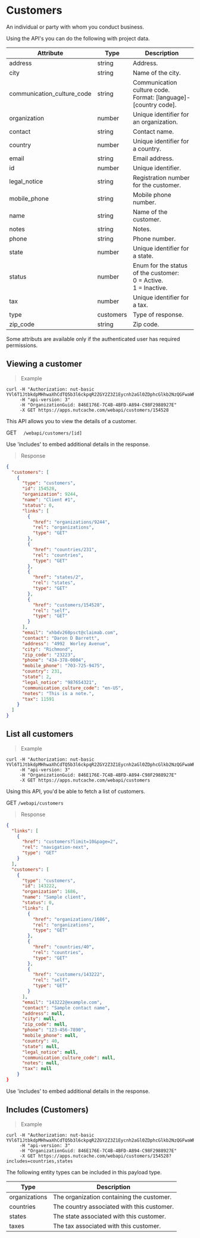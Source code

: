 # Customers

An individual or party with whom you conduct business.

Using the API's you can do the following with project data.

| Attribute                  | Type      | Description                                                              |
|----------------------------|-----------|--------------------------------------------------------------------------|
| address                    | string    | Address.                                                                 |
| city                       | string    | Name of the city.                                                        |
| communication_culture_code | string    | Communication culture code. </br>Format: [language]-[country code].      |
| organization               | number    | Unique identifier for an organization.                                   |
| contact                    | string    | Contact name.                                                            |
| country                    | number    | Unique identifier for a country.                                         |
| email                      | string    | Email address.                                                           |
| id                         | number    | Unique identifier.                                                       |
| legal_notice               | string    | Registration number for the customer.                                    |
| mobile_phone               | string    | Mobile phone number.                                                     |
| name                       | string    | Name of the customer.                                                    |
| notes                      | string    | Notes.                                                                   |
| phone                      | string    | Phone number.                                                            |
| state                      | number    | Unique identifier for a state.                                           |
| status                     | number    | Enum for the status of the customer: </br>0 = Active. </br>1 = Inactive. |
| tax                        | number    | Unique identifier for a tax.                                             |
| type                       | customers | Type of response.                                                        |
| zip_code                   | string    | Zip code.                                                                |


<aside class="notice">
Some attributs are available only if the authenticated user has required permissions.
</aside> 

## Viewing a customer

>Example

```shell
curl -H "Authorization: nut-basic YVl6T1JtbkdpMHhwaXhCdTQ5b3l6ckpqR2ZGY2Z3Z1Eycnh2aGl0ZDphcGlkb2NzQGFwaWRvY3MuY29tOnBhc3N3b3Jk" 
     -H "api-version: 3" 
	 -H "OrganizationGuid: 846E176E-7C4B-4BFD-A894-C98F2988927E" 
	 -X GET https://apps.nutcache.com/webapi/customers/154528
```

This API allows you to view the details of a customer.

<span class="http-method http-get">GET</span> `  /webapi/customers/[id]`

<aside class="notice">
Use 'includes' to embed additional details in the response.
</aside>

>Response

```json
{
  "customers": [
    {
      "type": "customers",
      "id": 154528,
      "organization": 9244,
      "name": "Client #1",
      "status": 0,
      "links": [
        {
          "href": "organizations/9244",
          "rel": "organizations",
          "type": "GET"
        },
        {
          "href": "countries/231",
          "rel": "countries",
          "type": "GET"
        },
        {
          "href": "states/2",
          "rel": "states",
          "type": "GET"
        },
        {
          "href": "customers/154528",
          "rel": "self",
          "type": "GET"
        }
      ],
      "email": "xhbdv260psct@claimab.com",
      "contact": "Daron D Barrett",
      "address": "4992  Worley Avenue",
      "city": "Richmond",
      "zip_code": "23223",
      "phone": "434-378-0004",
      "mobile_phone": "703-725-9475",
      "country": 231,
      "state": 2,
      "legal_notice": "987654321",
      "communication_culture_code": "en-US",
      "notes": "This is a note.",
      "tax": 11591
    }
  ]
}
```

## List all customers

>Example

```shell
curl -H "Authorization: nut-basic YVl6T1JtbkdpMHhwaXhCdTQ5b3l6ckpqR2ZGY2Z3Z1Eycnh2aGl0ZDphcGlkb2NzQGFwaWRvY3MuY29tOnBhc3N3b3Jk" 
     -H "api-version: 3" 
	 -H "OrganizationGuid: 846E176E-7C4B-4BFD-A894-C98F2988927E" 
	 -X GET https://apps.nutcache.com/webapi/customers
```

Using this API, you'd be able to fetch a list of customers.

<span class="http-method http-get">GET</span> `/webapi/customers`

>Response

```json
{
  "links": [
    {
      "href": "customers?limit=10&page=2",
      "rel": "navigation-next",
      "type": "GET"
    }
  ],
  "customers": [
    {
      "type": "customers",
      "id": 143222,
      "organization": 1686,
      "name": "Sample client",
      "status": 0,
      "links": [
        {
          "href": "organizations/1686",
          "rel": "organizations",
          "type": "GET"
        },
        {
          "href": "countries/40",
          "rel": "countries",
          "type": "GET"
        },
        {
          "href": "customers/143222",
          "rel": "self",
          "type": "GET"
        }
      ],
      "email": "143222@example.com",
      "contact": "Sample contact name",
      "address": null,
      "city": null,
      "zip_code": null,
      "phone": "123-456-7890",
      "mobile_phone": null,
      "country": 40,
      "state": null,
      "legal_notice": null,
      "communication_culture_code": null,
      "notes": null,
      "tax": null
    }
}
```

<aside class="notice">
Use 'includes' to embed additional details in the response.
</aside>

## Includes (Customers)

>Example

```shell
curl -H "Authorization: nut-basic YVl6T1JtbkdpMHhwaXhCdTQ5b3l6ckpqR2ZGY2Z3Z1Eycnh2aGl0ZDphcGlkb2NzQGFwaWRvY3MuY29tOnBhc3N3b3Jk" 
     -H "api-version: 3" 
	 -H "OrganizationGuid: 846E176E-7C4B-4BFD-A894-C98F2988927E" 
	 -X GET https://apps.nutcache.com/webapi/customers/154528?includes=countries,states
```

The following entity types can be included in this payload type.

| Type          | Description                                |
|---------------|--------------------------------------------|
| organizations | The organization containing the customer.  |
| countries     | The country associated with this customer. |
| states        | The state associated with this customer.   |
| taxes         | The tax associated with this customer.     |

